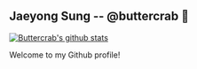 ## Jaeyong Sung -- @buttercrab 👋

[![Buttercrab's github stats](https://github-readme-stats.vercel.app/api?username=buttercrab&show_icons=true)](https://github.com/buttercrab)

Welcome to my Github profile!
